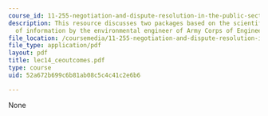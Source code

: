 ```yaml
---
course_id: 11-255-negotiation-and-dispute-resolution-in-the-public-sector-spring-2005
description: This resource discusses two packages based on the scientific research/gathering
  of information by the environmental engineer of Army Corps of Engineers.
file_location: /coursemedia/11-255-negotiation-and-dispute-resolution-in-the-public-sector-spring-2005/52a672b699c6b81ab08c5c4c41c2e6b6_lec14_ceoutcomes.pdf
file_type: application/pdf
layout: pdf
title: lec14_ceoutcomes.pdf
type: course
uid: 52a672b699c6b81ab08c5c4c41c2e6b6

---
```

None